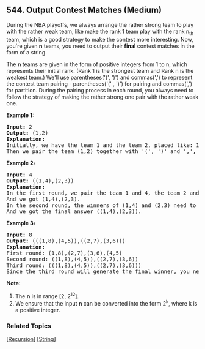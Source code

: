 <!--|This file generated by command(leetcode description); DO NOT EDIT.    |-->
<!--+----------------------------------------------------------------------+-->
<!--|@author    Openset <openset.wang@gmail.com>                           |-->
<!--|@link      https://github.com/openset                                 |-->
<!--|@home      https://github.com/openset/leetcode                        |-->
<!--+----------------------------------------------------------------------+-->

## 544. Output Contest Matches (Medium)

<p>
During the NBA playoffs, we always arrange the rather strong team to play with the rather weak team, like make the rank 1 team play with the rank n<sub>th</sub> team, which is a good strategy to make the contest more interesting. Now, you're given <b>n</b> teams, you need to output their <b>final</b> contest matches in the form of a string.
</p>

<p>The <b>n</b> teams are given in the form of positive integers from 1 to n, which represents their initial rank. (Rank 1 is the strongest team and Rank n is the weakest team.) We'll use parentheses('(', ')') and commas(',') to represent the contest team pairing - parentheses('(' , ')') for pairing and commas(',') for partition. During the pairing process in each round, you always need to follow the strategy of making the rather strong one pair with the rather weak one.</p> 

<p><b>Example 1:</b><br />
<pre><b>Input:</b> 2
<b>Output:</b> (1,2)
<b>Explanation:</b> 
Initially, we have the team 1 and the team 2, placed like: 1,2.
Then we pair the team (1,2) together with '(', ')' and ',', which is the final answer.
</pre>
</p>

<p><b>Example 2:</b><br />
<pre><b>Input:</b> 4
<b>Output:</b> ((1,4),(2,3))
<b>Explanation:</b> 
In the first round, we pair the team 1 and 4, the team 2 and 3 together, as we need to make the strong team and weak team together.
And we got (1,4),(2,3).
In the second round, the winners of (1,4) and (2,3) need to play again to generate the final winner, so you need to add the paratheses outside them.
And we got the final answer ((1,4),(2,3)).
</pre>
</p>

<p><b>Example 3:</b><br />
<pre><b>Input:</b> 8
<b>Output:</b> (((1,8),(4,5)),((2,7),(3,6)))
<b>Explanation:</b> 
First round: (1,8),(2,7),(3,6),(4,5)
Second round: ((1,8),(4,5)),((2,7),(3,6))
Third round: (((1,8),(4,5)),((2,7),(3,6)))
Since the third round will generate the final winner, you need to output the answer (((1,8),(4,5)),((2,7),(3,6))).
</pre>
</p>

<p><b>Note:</b><br>
<ol>
<li>The <b>n</b> is in range [2, 2<sup>12</sup>].</li>
<li>We ensure that the input <b>n</b> can be converted into the form 2<sup>k</sup>, where k is a positive integer.</li>
</ol>
</p>

### Related Topics
  [[Recursion](https://github.com/openset/leetcode/tree/master/tag/recursion/README.md)]
  [[String](https://github.com/openset/leetcode/tree/master/tag/string/README.md)]
